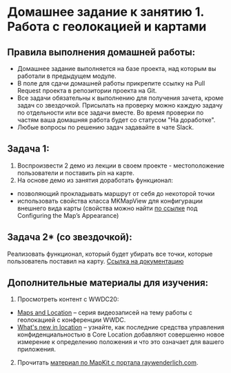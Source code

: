# Домашнее задание к занятию 1. Работа с геолокацией и картами

## Правила выполнения домашней работы:

* Домашнее задание выполняется на базе проекта, над которым вы работали в предыдущем модуле. 
* В поле для сдачи домашней работы прикрепите ссылку на Pull Request проекта в репозитории проекта на Git.
* Все задачи обязательны к выполнению для получения зачета, кроме задач со звездочкой. Присылать на проверку можно каждую задачу по отдельности или все задачи вместе. Во время проверки по частям ваша домашняя работа будет со статусом "На доработке".
* Любые вопросы по решению задач задавайте в чате Slack.

## Задача 1:
1. Воспроизвести 2 демо из лекции в своем проекте - местоположение пользователи и поставить pin на карте.
1. На основе демо из занятия доработать функционал: 
* позволяющий прокладывать маршрут от себя до некоторой точки
* использовать свойства класса MKMapView для конфигурации внешнего вида карты (свойства можно найти [по ссылке](https://developer.apple.com/documentation/mapkit/mkmapview) под Configuring the Map’s Appearance)


## Задача 2* (со звездочкой):
Реализовать функционал, который будет убирать все точки, которые пользователь поставил на карту. 
[Ссылка на документацию](https://developer.apple.com/documentation/mapkit/mkmapview/1452409-removeannotation)

## Дополнительные материалы для изучения:
1. Просмотреть контент с WWDC20: 
* [Maps and Location](https://developer.apple.com/videos/frameworks/maps-and-location) – серия видеозаписей на тему работы с геолокацией с конференции WWDC. 
* [What's new in location](https://developer.apple.com/videos/play/wwdc2020/10660/) – узнайте, как последние средства управления конфиденциальностью в Core Location добавляют совершенно новое измерение к определению положения и что это означает для вашего приложения.
2. Прочитать [материал по MapKit с портала raywenderlich.com](https://www.raywenderlich.com/7738344-mapkit-tutorial-getting-started).
